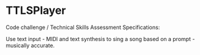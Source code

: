 # TTLSPlayer

Code challenge / Technical Skills Assessment Specifications:

Use text input - MIDI and text synthesis to sing a song based on a prompt - musically accurate.

